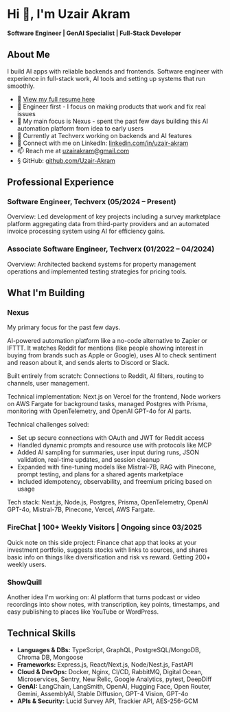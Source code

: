 # Hi 👋, I'm Uzair Akram
**Software Engineer | GenAI Specialist | Full-Stack Developer**

## About Me
I build AI apps with reliable backends and frontends. Software engineer with experience in full-stack work, AI tools and setting up systems that run smoothly.

- 📄 [View my full resume here](https://drive.google.com/file/d/1RtVJk50m7w5_4Ram9gPGUyRwuMFWVviD/view?usp=sharing)
- 🔨 Engineer first - I focus on making products that work and fix real issues
- 🔭 My main focus is Nexus - spent the past few days building this AI automation platform from idea to early users
- 💼 Currently at Techverx working on backends and AI features
- 📝 Connect with me on LinkedIn: [linkedin.com/in/uzair-akram](https://linkedin.com/in/uzair-akram)
- 📫 Reach me at uzairakram@gmail.com
- § GitHub: [github.com/Uzair-Akram](https://github.com/Uzair-Akram)

## Professional Experience
### Software Engineer, Techverx (05/2024 – Present)
Overview: Led development of key projects including a survey marketplace platform aggregating data from third-party providers and an automated invoice processing system using AI for efficiency gains.

### Associate Software Engineer, Techverx (01/2022 – 04/2024)
Overview: Architected backend systems for property management operations and implemented testing strategies for pricing tools.

## What I'm Building
### Nexus
My primary focus for the past few days.

AI-powered automation platform like a no-code alternative to Zapier or IFTTT. It watches Reddit for mentions (like people showing interest in buying from brands such as Apple or Google), uses AI to check sentiment and reason about it, and sends alerts to Discord or Slack.

Built entirely from scratch: Connections to Reddit, AI filters, routing to channels, user management.

Technical implementation: Next.js on Vercel for the frontend, Node workers on AWS Fargate for background tasks, managed Postgres with Prisma, monitoring with OpenTelemetry, and OpenAI GPT-4o for AI parts.

Technical challenges solved:
- Set up secure connections with OAuth and JWT for Reddit access
- Handled dynamic prompts and resource use with protocols like MCP
- Added AI sampling for summaries, user input during runs, JSON validation, real-time updates, and session cleanup
- Expanded with fine-tuning models like Mistral-7B, RAG with Pinecone, prompt testing, and plans for a shared agents marketplace
- Included idempotency, observability, and freemium pricing based on usage

Tech stack: Next.js, Node.js, Postgres, Prisma, OpenTelemetry, OpenAI GPT-4o, Mistral-7B, Pinecone, Vercel, AWS Fargate.

### FireChat | 100+ Weekly Visitors | Ongoing since 03/2025
Quick note on this side project: Finance chat app that looks at your investment portfolio, suggests stocks with links to sources, and shares basic info on things like diversification and risk vs reward. Getting 200+ weekly users.

### ShowQuill
Another idea I'm working on: AI platform that turns podcast or video recordings into show notes, with transcription, key points, timestamps, and easy publishing to places like YouTube or WordPress.

## Technical Skills
- **Languages & DBs:** TypeScript, GraphQL, PostgreSQL/MongoDB, Chroma DB, Mongoose
- **Frameworks:** Express.js, React/Next.js, Node/Nest.js, FastAPI
- **Cloud & DevOps:** Docker, Nginx, CI/CD, RabbitMQ, Digital Ocean, Microservices, Sentry, New Relic, Google Analytics, pytest, DeepDiff
- **GenAI:** LangChain, LangSmith, OpenAI, Hugging Face, Open Router, Gemini, AssemblyAI, Stable Diffusion, GPT-4 Vision, GPT-4o
- **APIs & Security:** Lucid Survey API, Trackier API, AES-256-GCM

